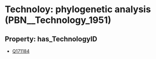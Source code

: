 # Technoloy: __phylogenetic analysis__ (PBN__Technology_1951)

## Property: has_TechnologyID

* [Q171184](Q171184)

